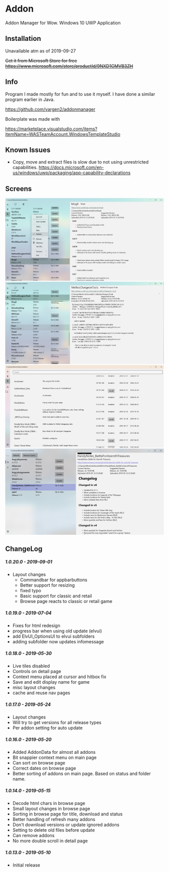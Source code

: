 # Addon

Addon Manager for Wow. Windows 10 UWP Application

## Installation

Unavailable atm as of 2019-09-27

<del>Get it from Microsoft Store for free
https://www.microsoft.com/store/productId/9NXD1GMVB3ZH </del>

## Info

Program I made mostly for fun and to use it myself. I have done a similar program earlier in Java.

https://github.com/vargen2/addonmanager

Boilerplate was made with

https://marketplace.visualstudio.com/items?itemName=WASTeamAccount.WindowsTemplateStudio

## Known Issues

- Copy, move and extract files is slow due to not using unrestricted capabilities. https://docs.microsoft.com/en-us/windows/uwp/packaging/app-capability-declarations

## Screens

![Alt text](img/img5.png?raw=true "")
![Alt text](img/img4.png?raw=true "")
![Alt text](img/img6.png?raw=true "")
![Alt text](img/img3.png?raw=true "")

## ChangeLog

##### 1.0.20.0 - 2019-09-01

- Layout changes
  - Commandbar for appbarbuttons
  - Better support for resizing
  - fixed typo
  - Basic support for classic and retail
  - Browse page reacts to classic or retail game
   

##### 1.0.19.0 - 2019-07-04

- Fixes for html redesign
- progress bar when using old update (elvui)
- add ElvUI_OptionsUI to elvui subfolders
- adding subfolder now updates infomessage

##### 1.0.18.0 - 2019-05-30

- Live tiles disabled
- Controls on detail page
- Context menu placed at cursor and hitbox fix
- Save and edit display name for game
- misc layout changes
- cache and reuse nav pages

##### 1.0.17.0 - 2019-05-24

- Layout changes
- Will try to get versions for all release types
- Per addon setting for auto update

##### 1.0.16.0 - 2019-05-20

- Added AddonData for almost all addons
- Bit snappier context menu on main page
- Can sort on browse page
- Correct dates on browse page
- Better sorting of addons on main page. Based on status and folder name.

##### 1.0.14.0 - 2019-05-15

- Decode html chars in browse page
- Small layout changes in browse page
- Sorting in browse page for title, download and status
- Better handling of refresh many addons
- Don't download versions or update ignored addons
- Setting to delete old files before update
- Can remove addons
- No more double scroll in detail page

##### 1.0.13.0 - 2019-05-10

- Initial release

